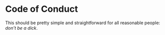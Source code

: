 # Code of Conduct

This should be pretty simple and straightforward for all reasonable people: _don't be a dick_. 
